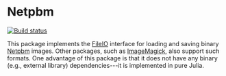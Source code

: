 # Netpbm

[![Build status](https://github.com/JuliaIO/Netpbm.jl/actions/workflows/CI.yml/badge.svg)](https://github.com/JuliaIO/Netpbm.jl/actions/workflows/CI.yml)

This package implements the
[FileIO](https://github.com/JuliaIO/FileIO.jl) interface for loading
and saving binary
[Netpbm](https://en.wikipedia.org/wiki/Netpbm_format) images.  Other
packages, such as
[ImageMagick](https://github.com/JuliaIO/ImageMagick.jl), also support
such formats. One advantage of this package is that it does not have
any binary (e.g., external library) dependencies---it is implemented
in pure Julia.

